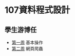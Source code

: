 107資料程式設計
===

## 學生游博任



- [第一周](https://github.com/xjy741/107-1R_Data_Science/tree/master/week_1) 基本操作
- [第二周](https://github.com/xjy741/107-1R_Data_Science/tree/master/week_2) 網頁爬蟲